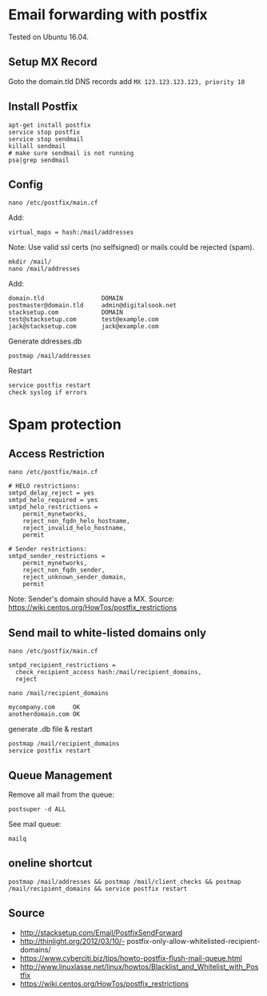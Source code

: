 Email forwarding with postfix
=============================

Tested on Ubuntu 16.04.

Setup MX Record
---------------------
Goto  the domain.tld DNS records
add ```MX 123.123.123.123, priority 10```


Install Postfix
-----------------

    apt-get install postfix
    service stop postfix
    service stop sendmail
    killall sendmail
    # make sure sendmail is not running
    psa|grep sendmail  


Config
--------
    nano /etc/postfix/main.cf

Add: 

    virtual_maps = hash:/mail/addresses

Note: Use valid ssl certs (no selfsigned) or mails could be rejected (spam).

    mkdir /mail/
    nano /mail/addresses

Add:

    domain.tld                DOMAIN
    postmaster@domain.tld     admin@digitalsook.net
    stacksetup.com            DOMAIN
    test@stacksetup.com       test@example.com
    jack@stacksetup.com       jack@example.com

Generate ddresses.db

    postmap /mail/addresses

Restart

    service postfix restart
    check syslog if errors


Spam protection
===============

Access Restriction
------------------
```
nano /etc/postfix/main.cf
```
```
# HELO restrictions:
smtpd_delay_reject = yes
smtpd_helo_required = yes
smtpd_helo_restrictions =
    permit_mynetworks,
    reject_non_fqdn_helo_hostname,
    reject_invalid_helo_hostname,
    permit

# Sender restrictions:
smtpd_sender_restrictions =
    permit_mynetworks,
    reject_non_fqdn_sender,
    reject_unknown_sender_domain,
    permit
```

Note: Sender's domain should have a MX.
Source: https://wiki.centos.org/HowTos/postfix_restrictions


Send mail to white-listed domains only
--------------------------------------
```
nano /etc/postfix/main.cf
```
```
smtpd_recipient_restrictions = 
  check_recipient_access hash:/mail/recipient_domains, 
  reject
```
```
nano /mail/recipient_domains 
```
```
mycompany.com     OK
anotherdomain.com OK
```

generate .db file & restart

    postmap /mail/recipient_domains
    service postfix restart



Queue Management
----------------
Remove all mail from the queue:

    postsuper -d ALL

See mail queue:

    mailq




oneline shortcut
----------------

    postmap /mail/addresses && postmap /mail/client_checks && postmap /mail/recipient_domains && service postfix restart



Source
------
- http://stacksetup.com/Email/PostfixSendForward
- http://thinlight.org/2012/03/10/- postfix-only-allow-whitelisted-recipient-domains/
- https://www.cyberciti.biz/tips/howto-postfix-flush-mail-queue.html
- http://www.linuxlasse.net/linux/howtos/Blacklist_and_Whitelist_with_Postfix
- https://wiki.centos.org/HowTos/postfix_restrictions

